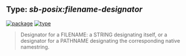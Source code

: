 ## Type: ***sb-posix:filename-designator***
[![package](https://img.shields.io/badge/Package-SB--POSIX-5f9ea0.svg?style=social&colorA=999999)](../) [![type](https://img.shields.io/badge/Type-Type-5f9ea0.svg?style=social&colorA=999999)](../#type) 

> Designator for a FILENAME: a STRING designating itself, or a
> designator for a PATHNAME designating the corresponding native namestring.

